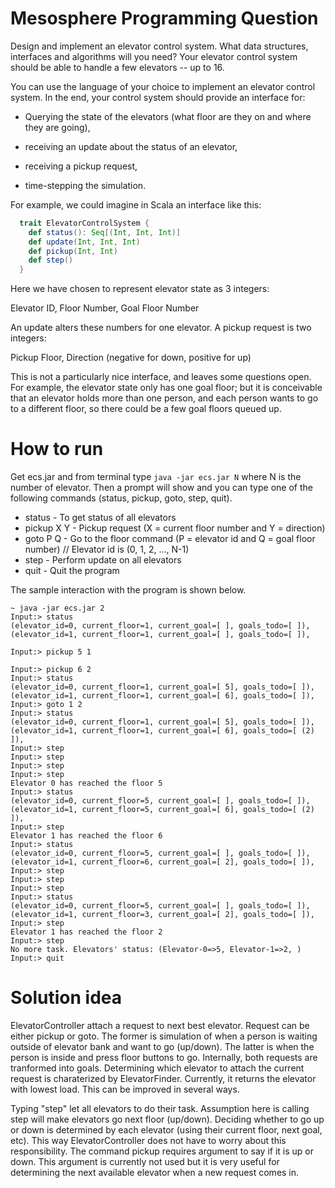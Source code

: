 # Mesosphere Programming Question

Design and implement an elevator control system. What data structures,
interfaces and algorithms will you need? Your elevator control system should
be able to handle a few elevators -- up to 16.

You can use the language of your choice to implement an elevator control
system. In the end, your control system should provide an interface for:

  * Querying the state of the elevators (what floor are they on and where they
    are going),

  * receiving an update about the status of an elevator,

  * receiving a pickup request,

  * time-stepping the simulation.

For example, we could imagine in Scala an interface like this:
```scala
  trait ElevatorControlSystem {
    def status(): Seq[(Int, Int, Int)]
    def update(Int, Int, Int)
    def pickup(Int, Int)
    def step()
  }
```
Here we have chosen to represent elevator state as 3 integers:

  Elevator ID, Floor Number, Goal Floor Number

An update alters these numbers for one elevator. A pickup request is two
integers:

  Pickup Floor, Direction (negative for down, positive for up)

This is not a particularly nice interface, and leaves some questions open. For
example, the elevator state only has one goal floor; but it is conceivable
that an elevator holds more than one person, and each person wants to go to a
different floor, so there could be a few goal floors queued up.

# How to run

Get ecs.jar and from terminal type ```java -jar ecs.jar N``` where N is the number of elevator. Then a prompt will show and you can type one of the following commands (status, pickup, goto, step, quit).
* status - To get status of all elevators
* pickup X Y - Pickup request (X = current floor number and Y = direction)
* goto P Q - Go to the floor command (P = elevator id and Q = goal floor number) // Elevator id is (0, 1, 2, ..., N-1)
* step - Perform update on all elevators
* quit - Quit the program

The sample interaction with the program is shown below.

```shell
~ java -jar ecs.jar 2
Input:> status
(elevator_id=0, current_floor=1, current_goal=[ ], goals_todo=[ ]), (elevator_id=1, current_floor=1, current_goal=[ ], goals_todo=[ ]), 

Input:> pickup 5 1

Input:> pickup 6 2
Input:> status
(elevator_id=0, current_floor=1, current_goal=[ 5], goals_todo=[ ]), (elevator_id=1, current_floor=1, current_goal=[ 6], goals_todo=[ ]), 
Input:> goto 1 2
Input:> status
(elevator_id=0, current_floor=1, current_goal=[ 5], goals_todo=[ ]), (elevator_id=1, current_floor=1, current_goal=[ 6], goals_todo=[ (2) ]), 
Input:> step
Input:> step
Input:> step
Input:> step
Elevator 0 has reached the floor 5
Input:> status
(elevator_id=0, current_floor=5, current_goal=[ ], goals_todo=[ ]), (elevator_id=1, current_floor=5, current_goal=[ 6], goals_todo=[ (2) ]), 
Input:> step
Elevator 1 has reached the floor 6
Input:> status
(elevator_id=0, current_floor=5, current_goal=[ ], goals_todo=[ ]), (elevator_id=1, current_floor=6, current_goal=[ 2], goals_todo=[ ]), 
Input:> step
Input:> step
Input:> step
Input:> status
(elevator_id=0, current_floor=5, current_goal=[ ], goals_todo=[ ]), (elevator_id=1, current_floor=3, current_goal=[ 2], goals_todo=[ ]), 
Input:> step
Elevator 1 has reached the floor 2
Input:> step
No more task. Elevators' status: (Elevator-0=>5, Elevator-1=>2, )
Input:> quit
```

# Solution idea

ElevatorController attach a request to next best elevator. Request can be either pickup or goto. The former is simulation of when a person is waiting outside of elevator bank and want to go (up/down). The latter is when the person is inside and press floor buttons to go. Internally, both requests are tranformed into goals. Determining which elevator to attach the current request is charaterized by ElevatorFinder. Currently, it returns the elevator with lowest load. This can be improved in several ways.

Typing "step" let all elevators to do their task. Assumption here is calling step will make elevators go next floor (up/down). Deciding whether to go up or down is determined by each elevator (using their current floor, next goal, etc). This way ElevatorController does not have to worry about this responsibility. The command pickup requires argument to say if it is up or down. This argument is currently not used but it is very useful for determining the next available elevator when a new request comes in.
